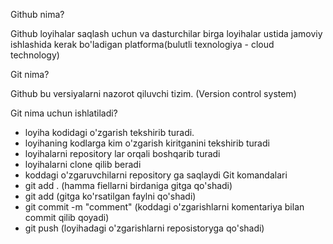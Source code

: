 Github nima?

Github loyihalar saqlash uchun va dasturchilar birga loyihalar ustida jamoviy ishlashida kerak bo'ladigan platforma(bulutli texnologiya -
cloud technology)

Git nima?

Github bu versiyalarni nazorot qiluvchi tizim.
(Version control system)

Git nima uchun ishlatiladi?
  - loyiha kodidagi o'zgarish tekshirib turadi.
  - loyihaning kodlarga kim o'zgarish kiritganini tekshirib turadi
  - loyihalarni repository lar orqali boshqarib turadi
  - loyihalarni clone qilib beradi
  - koddagi o'zgaruvchilarni repository ga saqlaydi 
Git komandalari
  - git add . (hamma fiellarni birdaniga gitga qo'shadi)
  - git add <ffile name> (gitga ko'rsatilgan faylni qo'shadi)
  - git commit -m "comment" (koddagi o'zgarishlarni komentariya bilan commit qilib qoyadi)
  - git push (loyihadagi o'zgarishlarni reposistoryga qo'shadi)
